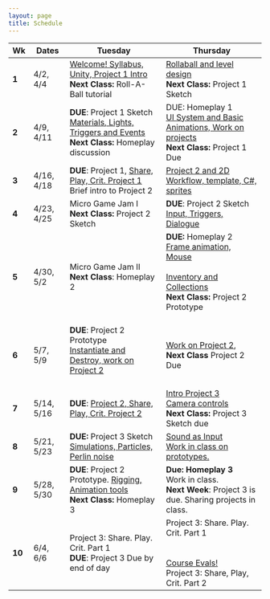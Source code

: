 ```yaml
---
layout: page
title: Schedule
---
```


| **Wk** | **Dates**      | **Tuesday**                                                                                                                  | **Thursday**                                                                                                                                                              |
| ------ | -------------- | ---------------------------------------------------------------------------------------------------------------------------- | ------------------------------------------------------------------------------------------------------------------------------------------------------------------------- |
| **1**  | 4/2, 4/4       | [Welcome! Syllabus, Unity, Project 1 Intro](day-1.md) <br/> **Next Class:** Roll-A-Ball tutorial                             | [Rollaball and level design]()<br/> **Next Class:** Project 1 Sketch                                                                                                      |
| **2**  | 4/9, 4/11      | **DUE**: Project 1 Sketch <br/> [Materials, Lights, Triggers and Events](day-3.md) <br/> **Next Class:** Homeplay discussion | DUE: Homeplay 1 <br/> [UI System and Basic Animations, Work on projects](day-4.md)<br/> **Next Class:** Project 1 Due                                                     |
| **3**  | 4/16, 4/18     | **DUE**: Project 1, [Share, Play, Crit. Project 1](day-5.md) <br/> Brief intro to Project 2                                  | [Project 2 and 2D Workflow, template, C#, sprites](day-6.md)<br>                                                                                                          |
| **4**  | 4/23, 4/25<br> | Micro Game Jam I <br/> **Next Class:** Project 2 Sketch<br>                                                                  | **DUE**: Project 2 Sketch <br/> [Input, Triggers, Dialogue](day-7.md)                                                                                                     |
| **5**  | 4/30, 5/2<br>  | Micro Game Jam II <br/> **Next Class**: Homeplay 2                                                                           | **DUE:** Homeplay 2<br/> [Frame animation, Mouse](day-9.md)<br/> <br/>[Inventory and Collections](day-8.md) <br/> **Next Class:** Project 2 Prototype<br><br>             |
| **6**  | 5/7, 5/9<br>   | **DUE**: Project 2 Prototype <br/> [Instantiate and Destroy, work on Project 2](day-10.md)<br><br>                           | [Work on Project 2](day-11.md),<br/> **Next Class** Project 2 Due<br>                                                                                                     |
| **7**  | 5/14, 5/16<br> | **DUE**: [Project 2, Share, Play, Crit. Project 2](day-12.md)<br>                                                            | [Intro Project 3 <br/> Camera controls](day-13.md) <br/> **Next Class:** Project 3 Sketch due<br>                                                                         |
| **8**  | 5/21, 5/23<br> | **DUE:** Project 3 Sketch <br/> [Simulations, Particles, Perlin noise](day-14.md)<br>                                        | [Sound as Input](day-15.md)<br>[Work in class on prototypes.](day-16.md)                                                                                                  |
| **9**  | 5/28, 5/30<br> | **DUE**: Project 2 Prototype. [Rigging, Animation tools](day-17.md)<br/> **Next Class:** Homeplay 3<br>                      | **Due: Homeplay 3** <br/> Work in class. <br/> **Next Week**: Project 3 is due. Sharing projects in class.<br>                                                            |
| **10** | 6/4, 6/6<br>   | Project 3: Share. Play. Crit. Part 1 <br/> **DUE**: Project 3 Due by end of day<br>                                          | Project 3: Share. Play. Crit. Part 1 <br/><br/><br>[Course Evals!](https://be.my.ucla.edu/directlink.aspx?featureID=161&src=r0) <br/>Project 3: Share, Play, Crit. Part 2 |



